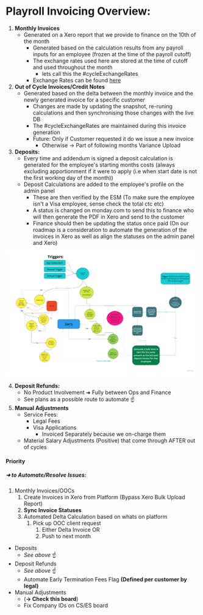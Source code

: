 # Playroll Invoicing Overview:

1. **Monthly Invoices**
	-  Generated on a Xero report that we provide to finance on the 10th of the month
		- Generated based on the calculation results from any payroll inputs for an employee (frozen at the time of the payroll cutoff)
		- The exchange rates used here are stored at the time of cutoff and used throughout the month
			- lets call this the #cycleExchangeRates
		-  Exchange Rates can be found [here](Expenses.md)
2. **Out of Cycle Invoices/Credit Notes**
	- Generated based on the delta between the monthly invoice and the newly generated invoice for a specific customer
		- Changes are made by updating the snapshot, re-runing calculations and then synchronising those changes with the live DB
		- The #cycleExchangeRates are maintained during this invoice generation
		- Future: Only if Customer requested it do we issue a new invoice 
			- Otherwise -> Part of following months Variance Upload
3. **Deposits:**
	- Every time and addendum is signed a deposit calculation is generated for the employee's starting months costs (always excluding apportionment if it were to apply (i.e when start date is not the first working day of the month))
	- Deposit Calculations are added to the employee's profile on the admin panel
		- These are then verified by the ESM (To make sure the employee isn't a Visa employee, sense check the total ctc etc)
		- A status is changed on monday.com to send this to finance who will then generate the PDF in Xero and send to the customer
		- Finance should then be updating the status once paid (On our roadmap is a consideration to automate the generation of the invoices in Xero as well as align the statuses on the admin panel and Xero)

![Alt text](/Expenses%20Flow.png "Title")

4. **Deposit Refunds:**
	-  No Product Involvement ➜ Fully between Ops and Finance
	- See plans as a possible route to automate ☝️
5. **Manual Adjustments**
	- Service Fees:
		- Legal Fees
		- Visa Applications
			- Invoiced Separately because we on-charge them
	- Material Salary Adjustments (Positive) that come through AFTER out of cycles


#### Priority
##### ➜ to Automate/Resolve Issues:
1. Monthly Invoices/OOCs
	1. Create Invoices in Xero from Platform (Bypass Xero Bulk Upload Report)
    1. **Sync Invoice Statuses**
	2. Automated Delta Calculation based on whats on platform
		1. Pick up OOC client request
			1. Either Delta Invoice 
			   OR
			2. Push to next month
- Deposits
	- _See above_ ☝️
- Deposit Refunds
	- _See above_ ☝️
	-   Automate Early Termination Fees Flag **(Defined per customer by legal)**
- Manual Adjustments
	- (**-> Check this board**)
	- Fix Company IDs on CS/ES board
